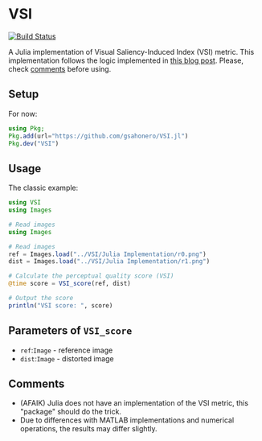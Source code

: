 # VSI

[![Build Status](https://github.com/gsahonero/VSI.jl/actions/workflows/CI.yml/badge.svg?branch=master)](https://github.com/gsahonero/VSI.jl/actions/workflows/CI.yml?query=branch%3Amaster)

A Julia implementation of Visual Saliency-Induced Index (VSI) metric. This implementation follows the logic implemented in [this blog post](https://imageprocessing-sankarsrin.blogspot.com/2017/10/vsi-visual-saliency-induced-index-image.html). Please, check [comments](#comments) before using.

## Setup
For now: 

```julia
using Pkg;
Pkg.add(url="https://github.com/gsahonero/VSI.jl")
Pkg.dev("VSI")
```

## Usage

The classic example: 

```julia
using VSI
using Images

# Read images
using Images

# Read images
ref = Images.load("../VSI/Julia Implementation/r0.png")
dist = Images.load("../VSI/Julia Implementation/r1.png")

# Calculate the perceptual quality score (VSI)
@time score = VSI_score(ref, dist)

# Output the score
println("VSI score: ", score)
```

## Parameters of `VSI_score`
- `ref`:`Image` - reference image
- `dist`:`Image` - distorted image

## Comments
- (AFAIK) Julia does not have an implementation of the VSI metric, this "package" should do the trick. 
- Due to differences with MATLAB implementations and numerical operations, the results may differ slightly.